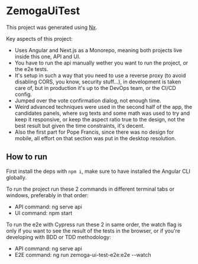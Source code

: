 # ZemogaUiTest

This project was generated using [Nx](https://nx.dev).

Key aspects of this project:

- Uses Angular and Next.js as a Monorepo, meaning both projects live inside this one, API and UI.
- You have to run the api manually wether you want to run the project, or the e2e tests.
- It's setup in such a way that you need to use a reverse proxy (to avoid disabling CORS, you know, security stuff...), in development is taken care of, but in production it's up to the DevOps team, or the CI/CD config.
- Jumped over the vote confirmation dialog, not enough time.
- Weird advanced techniques were used in the second half of the app, the candidates panels, where svg texts and some math was used to try and keep it responsive, or keep the aspect ratio true to the design, not the best result but given the time constraints, it's decent.
- Also the first part for Pope Francis, since there was no design for mobile, all effort on that section was put in the desktop resolution.

## How to run

First install the deps with `npm i`, make sure to have installed the Angular CLI globally.

To run the project run these 2 commands in different terminal tabs or windows, preferably in that order:

- API command: ng serve api
- UI command: npm start

To run the e2e with Cypress run these 2 in same order, the watch flag is only if you want to see the result of the tests in the browser, or if you're developing with BDD or TDD methodology:

- API command: ng serve api
- E2E command: ng run zemoga-ui-test-e2e:e2e --watch
